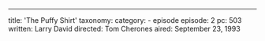 ---
title: 'The Puffy Shirt'
taxonomy:
    category:
        - episode
episode: 2
pc: 503   
written: Larry David
directed: Tom Cherones
aired: September 23, 1993
